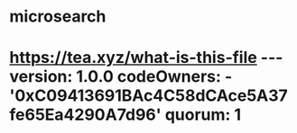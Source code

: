 # microsearch
# https://tea.xyz/what-is-this-file --- version: 1.0.0 codeOwners:   - '0xC09413691BAc4C58dCAce5A37fe65Ea4290A7d96' quorum: 1
